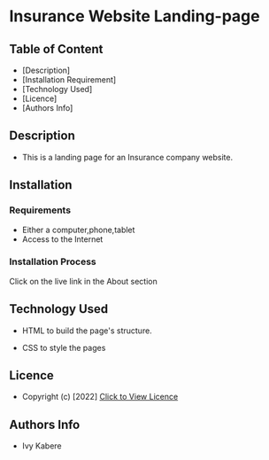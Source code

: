 # Insurance Website Landing-page

## Table of Content

- [Description]
- [Installation Requirement]
- [Technology Used]
- [Licence]
- [Authors Info]

## Description

- This is a landing page for an Insurance company website.

## Installation

### Requirements

- Either a computer,phone,tablet
- Access to the Internet

### Installation Process

Click on the live link in the About section

## Technology Used

- HTML to build the page's structure.

- CSS to style the pages

## Licence

- Copyright (c) [2022] [Click to View Licence](LICENSE)

## Authors Info

- Ivy Kabere
